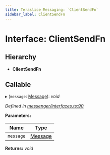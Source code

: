 ```yaml
---
title: Teraslice Messaging: `ClientSendFn`
sidebar_label: ClientSendFn
---
```


# Interface: ClientSendFn

## Hierarchy

* **ClientSendFn**

## Callable

▸ (`message`: [Message](message.md)): *void*

*Defined in [messenger/interfaces.ts:90](https://github.com/terascope/teraslice/blob/d2d877b60/packages/teraslice-messaging/src/messenger/interfaces.ts#L90)*

**Parameters:**

Name | Type |
------ | ------ |
`message` | [Message](message.md) |

**Returns:** *void*
